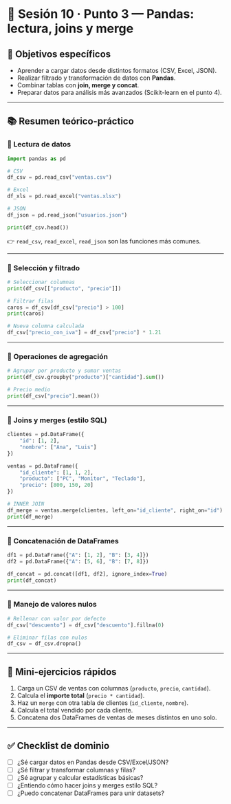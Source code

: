 # 🧭 Sesión 10 · Punto 3 — Pandas: lectura, joins y merge

## 🎯 Objetivos específicos

* Aprender a cargar datos desde distintos formatos (CSV, Excel, JSON).
* Realizar filtrado y transformación de datos con **Pandas**.
* Combinar tablas con **join, merge y concat**.
* Preparar datos para análisis más avanzados (Scikit-learn en el punto 4).

---

## 📚 Resumen teórico-práctico

### 🔹 Lectura de datos

```python
import pandas as pd

# CSV
df_csv = pd.read_csv("ventas.csv")

# Excel
df_xls = pd.read_excel("ventas.xlsx")

# JSON
df_json = pd.read_json("usuarios.json")

print(df_csv.head())
```

👉 `read_csv`, `read_excel`, `read_json` son las funciones más comunes.

---

### 🔹 Selección y filtrado

```python
# Seleccionar columnas
print(df_csv[["producto", "precio"]])

# Filtrar filas
caros = df_csv[df_csv["precio"] > 100]
print(caros)

# Nueva columna calculada
df_csv["precio_con_iva"] = df_csv["precio"] * 1.21
```

---

### 🔹 Operaciones de agregación

```python
# Agrupar por producto y sumar ventas
print(df_csv.groupby("producto")["cantidad"].sum())

# Precio medio
print(df_csv["precio"].mean())
```

---

### 🔹 Joins y merges (estilo SQL)

```python
clientes = pd.DataFrame({
    "id": [1, 2],
    "nombre": ["Ana", "Luis"]
})

ventas = pd.DataFrame({
    "id_cliente": [1, 1, 2],
    "producto": ["PC", "Monitor", "Teclado"],
    "precio": [800, 150, 20]
})

# INNER JOIN
df_merge = ventas.merge(clientes, left_on="id_cliente", right_on="id")
print(df_merge)
```

---

### 🔹 Concatenación de DataFrames

```python
df1 = pd.DataFrame({"A": [1, 2], "B": [3, 4]})
df2 = pd.DataFrame({"A": [5, 6], "B": [7, 8]})

df_concat = pd.concat([df1, df2], ignore_index=True)
print(df_concat)
```

---

### 🔹 Manejo de valores nulos

```python
# Rellenar con valor por defecto
df_csv["descuento"] = df_csv["descuento"].fillna(0)

# Eliminar filas con nulos
df_csv = df_csv.dropna()
```

---

## 🧩 Mini-ejercicios rápidos

1. Carga un CSV de ventas con columnas (`producto`, `precio`, `cantidad`).
2. Calcula el **importe total** (`precio * cantidad`).
3. Haz un `merge` con otra tabla de clientes (`id_cliente`, `nombre`).
4. Calcula el total vendido por cada cliente.
5. Concatena dos DataFrames de ventas de meses distintos en uno solo.

---

## ✅ Checklist de dominio

* [ ] ¿Sé cargar datos en Pandas desde CSV/Excel/JSON?
* [ ] ¿Sé filtrar y transformar columnas y filas?
* [ ] ¿Sé agrupar y calcular estadísticas básicas?
* [ ] ¿Entiendo cómo hacer joins y merges estilo SQL?
* [ ] ¿Puedo concatenar DataFrames para unir datasets?